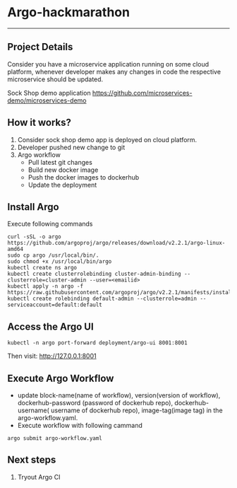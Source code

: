 # Argo-hackmarathon
---------------------------------------------------
## Project Details
Consider you have a microservice application running on some cloud platform, whenever developer makes any changes in code the respective microservice should be updated.

Sock Shop demo application https://github.com/microservices-demo/microservices-demo

## How it works?
1. Consider sock shop demo app is deployed on cloud platform.
2. Developer pushed new change to git
3. Argo workflow
    - Pull latest git changes
    - Build new docker image 
    - Push the docker images to dockerhub
    - Update the deployment


## Install Argo
Execute following commands
```
curl -sSL -o argo https://github.com/argoproj/argo/releases/download/v2.2.1/argo-linux-amd64
sudo cp argo /usr/local/bin/.
sudo chmod +x /usr/local/bin/argo
kubectl create ns argo
kubectl create clusterrolebinding cluster-admin-binding --clusterrole=cluster-admin --user=<emailid>
kubectl apply -n argo -f https://raw.githubusercontent.com/argoproj/argo/v2.2.1/manifests/install.yaml
kubectl create rolebinding default-admin --clusterrole=admin --serviceaccount=default:default
```

## Access the Argo UI
```
kubectl -n argo port-forward deployment/argo-ui 8001:8001
```
Then visit: http://127.0.0.1:8001 

## Execute Argo Workflow
- update block-name(name of workflow),  version(version of workflow), dockerhub-password (password of dockerhub repo), dockerhub-username( username of dockerhub repo), image-tag(image tag) in the argo-workflow.yaml.
- Execute workflow with following cammand
```
argo submit argo-workflow.yaml
```

## Next steps
1. Tryout Argo CI



